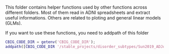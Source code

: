 This folder contains helper functions used by other functions across different folders. Most of them read in ADNI spreadsheets and extract useful informations. Others are related to ploting and general linear models (GLMs).  

If you want to use these functions, you need to addpath of this folder 

```matlab
CBIG_CODE_DIR = getenv('CBIG_CODE_DIR');
addpath([CBIG_CODE_DIR '/stable_projects/disorder_subtypes/Sun2019_ADJointFactors/utilities'])
```


